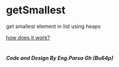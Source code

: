 # getSmallest

get smallest element in list using heaps

[how does it work?](https://github.com/Bu64p/Heap_Sorting#how-does-it-work)

#
<b><i>Code and Design By Eng.Parsa Gh (Bu64p)</b></i>
